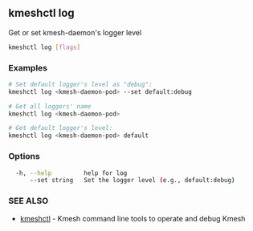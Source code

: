 ## kmeshctl log

Get or set kmesh-daemon's logger level

```bash
kmeshctl log [flags]
```

### Examples

```bash
# Set default logger's level as "debug":
kmeshctl log <kmesh-daemon-pod> --set default:debug

# Get all loggers' name
kmeshctl log <kmesh-daemon-pod>

# Get default logger's level:
kmeshctl log <kmesh-daemon-pod> default
```

### Options

```bash
  -h, --help         help for log
      --set string   Set the logger level (e.g., default:debug)
```

### SEE ALSO

* [kmeshctl](kmeshctl.md) - Kmesh command line tools to operate and debug Kmesh
